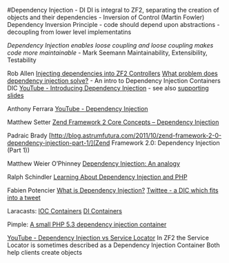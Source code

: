 #Dependency Injection - DI
DI is integral to ZF2, separating the creation of objects and their dependencies - Inversion of Control (Martin Fowler)
Dependency Inversion Principle - code should depend upon abstractions - decoupling from lower level implementatins

*Dependency Injection enables loose coupling and loose coupling makes code more maintainable* - Mark Seemann
Maintainability, Extensibility, Testability

Rob Allen
[Injecting dependencies into ZF2 Controllers](http://akrabat.com/injecting-dependencies-into-your-zf2-controllers/)
[What problem does dependency injection solve?](http://akrabat.com/what-problem-does-dependency-injection-solve/) - An intro to Dependency Injection Containers DIC
[YouTube - Introducing Dependency Injection](https://www.youtube.com/watch?v=ElnqUIjLWVk) - see also [supporting slides](http://akrabat.com/wp-content/uploads/2014-10-28-zc-di-in-zf2.pdf)

Anthony Ferrara
[YouTube - Dependency Injection](https://www.youtube.com/watch?v=IKD2-MAkXyQ)

Matthew Setter
[Zend Framework 2 Core Concepts – Dependency Injection](http://www.masterzendframework.com/articles-2/zend-framework-2-core-concepts-understanding-dependency-injection)

Padraic Brady
[http://blog.astrumfutura.com/2011/10/zend-framework-2-0-dependency-injection-part-1/](Zend Framework 2.0: Dependency Injection (Part 1))

Matthew Weier O’Phinney
[Dependency Injection: An analogy](https://mwop.net/blog/260-Dependency-Injection-An-analogy.html)

Ralph Schindler 
[Learning About Dependency Injection and PHP](http://ralphschindler.com/2011/05/18/learning-about-dependency-injection-and-php)

Fabien Potencier
[What is Dependency Injection?](http://fabien.potencier.org/what-is-dependency-injection.html)
[Twittee - a DIC which fits into a tweet](https://github.com/fabpot/twittee)

Laracasts:
[IOC Containers](https://laracasts.com/lessons/the-ioc-container)
[DI Containers](https://laracasts.com/lessons/dependency-injection-containers)

Pimple:
[A small PHP 5.3 dependency injection container](https://github.com/silexphp/Pimple)

[YouTube - Dependency Injection vs Service Locator](https://www.youtube.com/watch?v=PniFqdDJfCg)
In ZF2 the Service Locator is sometimes described as a Dependency Injection Container
Both help clients create objects